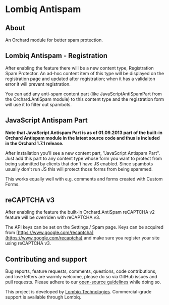# Lombiq Antispam



## About

An Orchard module for better spam protection.


## Lombiq Antispam - Registration

After enabling the feature there will be a new content type, Registration Spam Protector. An ad-hoc content item of this type will be displayed on the registration page and updated after registration; when it has a validaiton error it will prevent registration.

You can add any anti-spam content part (like JavaScriptAntiSpamPart from the Orchard.AntiSpam module) to this content type and the registration form will use it to filter out spambots.


## JavaScript Antispam Part

**Note that JavaScript Antispam Part is as of 01.09.2013 part of the built-in Orchard Antispam module in the latest source code and thus is included in the Orchard 1.7.1 release.**

After installation you'll see a new content part, "JavaScript Antispam Part". Just add this part to any content type whose form you want to protect from being submitted by clients that don't have JS enabled. Since spambots usually don't run JS this will protect those forms from being spammed.

This works equally well with e.g. comments and forms created with Custom Forms.


## reCAPTCHA v3

After enabling the feature the built-in Orchard.AntiSpam reCAPTCHA v2 feature will be overriden with reCAPTCHA v3.

The API keys can be set on the Settings / Spam page. Keys can be acquired from [https://www.google.com/recaptcha](https://www.google.com/recaptcha) and make sure you register your site using reCAPTCHA v3.


## Contributing and support

Bug reports, feature requests, comments, questions, code contributions, and love letters are warmly welcome, please do so via GitHub issues and pull requests. Please adhere to our [open-source guidelines](https://lombiq.com/open-source-guidelines) while doing so.

This project is developed by [Lombiq Technologies](https://lombiq.com/). Commercial-grade support is available through Lombiq.